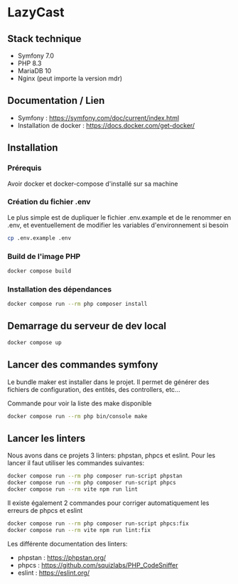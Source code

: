 # LazyCast

## Stack technique
- Symfony 7.0
- PHP 8.3
- MariaDB 10
- Nginx (peut importe la version mdr)

## Documentation / Lien
- Symfony : https://symfony.com/doc/current/index.html
- Installation de docker : https://docs.docker.com/get-docker/

## Installation
### Prérequis
Avoir docker et docker-compose d'installé sur sa machine

### Création du fichier .env
Le plus simple est de dupliquer le fichier .env.example et de le renommer en .env, et eventuellement de modifier les variables d'environnement si besoin
```bash
cp .env.example .env
```

### Build de l'image PHP
```bash
docker compose build
```

### Installation des dépendances
```bash
docker compose run --rm php composer install
```

## Demarrage du serveur de dev local
```bash
docker compose up
```

## Lancer des commandes symfony
Le bundle maker est installer dans le projet. Il permet de générer des fichiers de configuration, des entités, des controllers, etc...

Commande pour voir la liste des make disponible
```bash
docker compose run --rm php bin/console make
```

## Lancer les linters
Nous avons dans ce projets 3 linters: phpstan, phpcs et eslint.
Pour les lancer il faut utiliser les commandes suivantes:
```bash
docker compose run --rm php composer run-script phpstan
docker compose run --rm php composer run-script phpcs
docker compose run --rm vite npm run lint
```  
Il existe également 2 commandes pour corriger automatiquement les erreurs de phpcs et eslint
```bash
docker compose run --rm php composer run-script phpcs:fix
docker compose run --rm vite npm run lint:fix
```

Les différente documentation des linters:   
- phpstan : https://phpstan.org/
- phpcs : https://github.com/squizlabs/PHP_CodeSniffer
- eslint : https://eslint.org/
